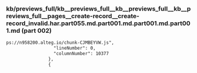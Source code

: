 ### kb/previews_full/kb__previews_full__kb__previews_full__kb__previews_full__pages__create-record__create-record_invalid.har.part055.md.part001.md.part001.md.part001.md (part 002)

```md
ps://n958200.alteg.io/chunk-CJMBEYVW.js",
                  "lineNumber": 0,
                  "columnNumber": 10377
                },
                {
    
```

```
